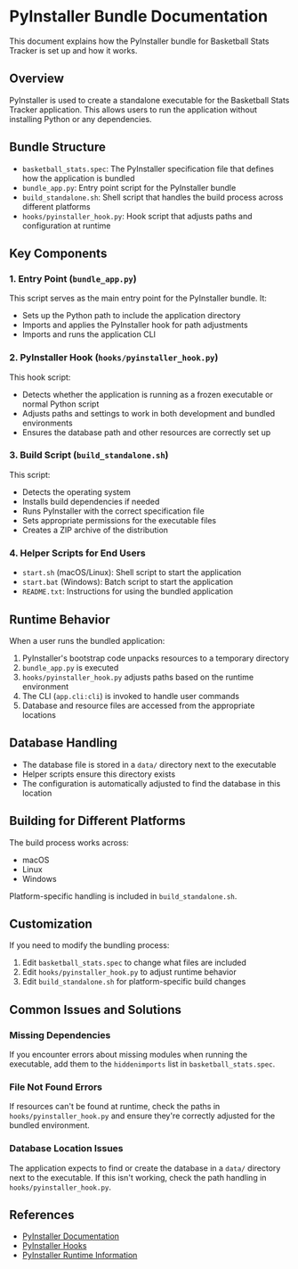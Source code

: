 # PyInstaller Bundle Documentation

This document explains how the PyInstaller bundle for Basketball Stats Tracker is set up and how it works.

## Overview

PyInstaller is used to create a standalone executable for the Basketball Stats Tracker application. This allows users to run the application without installing Python or any dependencies.

## Bundle Structure

- `basketball_stats.spec`: The PyInstaller specification file that defines how the application is bundled
- `bundle_app.py`: Entry point script for the PyInstaller bundle
- `build_standalone.sh`: Shell script that handles the build process across different platforms
- `hooks/pyinstaller_hook.py`: Hook script that adjusts paths and configuration at runtime

## Key Components

### 1. Entry Point (`bundle_app.py`)

This script serves as the main entry point for the PyInstaller bundle. It:
- Sets up the Python path to include the application directory
- Imports and applies the PyInstaller hook for path adjustments
- Imports and runs the application CLI

### 2. PyInstaller Hook (`hooks/pyinstaller_hook.py`)

This hook script:
- Detects whether the application is running as a frozen executable or normal Python script
- Adjusts paths and settings to work in both development and bundled environments
- Ensures the database path and other resources are correctly set up

### 3. Build Script (`build_standalone.sh`)

This script:
- Detects the operating system
- Installs build dependencies if needed
- Runs PyInstaller with the correct specification file
- Sets appropriate permissions for the executable files
- Creates a ZIP archive of the distribution

### 4. Helper Scripts for End Users

- `start.sh` (macOS/Linux): Shell script to start the application
- `start.bat` (Windows): Batch script to start the application
- `README.txt`: Instructions for using the bundled application

## Runtime Behavior

When a user runs the bundled application:

1. PyInstaller's bootstrap code unpacks resources to a temporary directory
2. `bundle_app.py` is executed
3. `hooks/pyinstaller_hook.py` adjusts paths based on the runtime environment
4. The CLI (`app.cli:cli`) is invoked to handle user commands
5. Database and resource files are accessed from the appropriate locations

## Database Handling

- The database file is stored in a `data/` directory next to the executable
- Helper scripts ensure this directory exists
- The configuration is automatically adjusted to find the database in this location

## Building for Different Platforms

The build process works across:
- macOS
- Linux
- Windows

Platform-specific handling is included in `build_standalone.sh`.

## Customization

If you need to modify the bundling process:

1. Edit `basketball_stats.spec` to change what files are included
2. Edit `hooks/pyinstaller_hook.py` to adjust runtime behavior
3. Edit `build_standalone.sh` for platform-specific build changes

## Common Issues and Solutions

### Missing Dependencies

If you encounter errors about missing modules when running the executable, add them to the `hiddenimports` list in `basketball_stats.spec`.

### File Not Found Errors

If resources can't be found at runtime, check the paths in `hooks/pyinstaller_hook.py` and ensure they're correctly adjusted for the bundled environment.

### Database Location Issues

The application expects to find or create the database in a `data/` directory next to the executable. If this isn't working, check the path handling in `hooks/pyinstaller_hook.py`.

## References

- [PyInstaller Documentation](https://pyinstaller.org/en/stable/)
- [PyInstaller Hooks](https://pyinstaller.org/en/stable/hooks.html)
- [PyInstaller Runtime Information](https://pyinstaller.org/en/stable/runtime-information.html)
